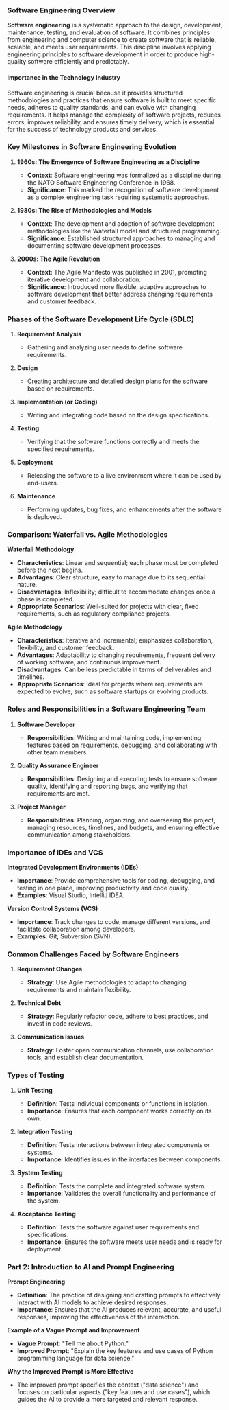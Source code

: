 ### Software Engineering Overview

**Software engineering** is a systematic approach to the design, development, maintenance, testing, and evaluation of software. It combines principles from engineering and computer science to create software that is reliable, scalable, and meets user requirements. This discipline involves applying engineering principles to software development in order to produce high-quality software efficiently and predictably.

#### Importance in the Technology Industry
Software engineering is crucial because it provides structured methodologies and practices that ensure software is built to meet specific needs, adheres to quality standards, and can evolve with changing requirements. It helps manage the complexity of software projects, reduces errors, improves reliability, and ensures timely delivery, which is essential for the success of technology products and services.

### Key Milestones in Software Engineering Evolution

1. **1960s: The Emergence of Software Engineering as a Discipline**
   - **Context**: Software engineering was formalized as a discipline during the NATO Software Engineering Conference in 1968.
   - **Significance**: This marked the recognition of software development as a complex engineering task requiring systematic approaches.

2. **1980s: The Rise of Methodologies and Models**
   - **Context**: The development and adoption of software development methodologies like the Waterfall model and structured programming.
   - **Significance**: Established structured approaches to managing and documenting software development processes.

3. **2000s: The Agile Revolution**
   - **Context**: The Agile Manifesto was published in 2001, promoting iterative development and collaboration.
   - **Significance**: Introduced more flexible, adaptive approaches to software development that better address changing requirements and customer feedback.

### Phases of the Software Development Life Cycle (SDLC)

1. **Requirement Analysis**
   - Gathering and analyzing user needs to define software requirements.

2. **Design**
   - Creating architecture and detailed design plans for the software based on requirements.

3. **Implementation (or Coding)**
   - Writing and integrating code based on the design specifications.

4. **Testing**
   - Verifying that the software functions correctly and meets the specified requirements.

5. **Deployment**
   - Releasing the software to a live environment where it can be used by end-users.

6. **Maintenance**
   - Performing updates, bug fixes, and enhancements after the software is deployed.

### Comparison: Waterfall vs. Agile Methodologies

**Waterfall Methodology**
- **Characteristics**: Linear and sequential; each phase must be completed before the next begins.
- **Advantages**: Clear structure, easy to manage due to its sequential nature.
- **Disadvantages**: Inflexibility; difficult to accommodate changes once a phase is completed.
- **Appropriate Scenarios**: Well-suited for projects with clear, fixed requirements, such as regulatory compliance projects.

**Agile Methodology**
- **Characteristics**: Iterative and incremental; emphasizes collaboration, flexibility, and customer feedback.
- **Advantages**: Adaptability to changing requirements, frequent delivery of working software, and continuous improvement.
- **Disadvantages**: Can be less predictable in terms of deliverables and timelines.
- **Appropriate Scenarios**: Ideal for projects where requirements are expected to evolve, such as software startups or evolving products.

### Roles and Responsibilities in a Software Engineering Team

1. **Software Developer**
   - **Responsibilities**: Writing and maintaining code, implementing features based on requirements, debugging, and collaborating with other team members.

2. **Quality Assurance Engineer**
   - **Responsibilities**: Designing and executing tests to ensure software quality, identifying and reporting bugs, and verifying that requirements are met.

3. **Project Manager**
   - **Responsibilities**: Planning, organizing, and overseeing the project, managing resources, timelines, and budgets, and ensuring effective communication among stakeholders.

### Importance of IDEs and VCS

**Integrated Development Environments (IDEs)**
- **Importance**: Provide comprehensive tools for coding, debugging, and testing in one place, improving productivity and code quality.
- **Examples**: Visual Studio, IntelliJ IDEA.

**Version Control Systems (VCS)**
- **Importance**: Track changes to code, manage different versions, and facilitate collaboration among developers.
- **Examples**: Git, Subversion (SVN).

### Common Challenges Faced by Software Engineers

1. **Requirement Changes**
   - **Strategy**: Use Agile methodologies to adapt to changing requirements and maintain flexibility.

2. **Technical Debt**
   - **Strategy**: Regularly refactor code, adhere to best practices, and invest in code reviews.

3. **Communication Issues**
   - **Strategy**: Foster open communication channels, use collaboration tools, and establish clear documentation.

### Types of Testing

1. **Unit Testing**
   - **Definition**: Tests individual components or functions in isolation.
   - **Importance**: Ensures that each component works correctly on its own.

2. **Integration Testing**
   - **Definition**: Tests interactions between integrated components or systems.
   - **Importance**: Identifies issues in the interfaces between components.

3. **System Testing**
   - **Definition**: Tests the complete and integrated software system.
   - **Importance**: Validates the overall functionality and performance of the system.

4. **Acceptance Testing**
   - **Definition**: Tests the software against user requirements and specifications.
   - **Importance**: Ensures the software meets user needs and is ready for deployment.

### Part 2: Introduction to AI and Prompt Engineering

**Prompt Engineering**
- **Definition**: The practice of designing and crafting prompts to effectively interact with AI models to achieve desired responses.
- **Importance**: Ensures that the AI produces relevant, accurate, and useful responses, improving the effectiveness of the interaction.

**Example of a Vague Prompt and Improvement**

- **Vague Prompt**: "Tell me about Python."
- **Improved Prompt**: "Explain the key features and use cases of Python programming language for data science."

**Why the Improved Prompt is More Effective**
- The improved prompt specifies the context ("data science") and focuses on particular aspects ("key features and use cases"), which guides the AI to provide a more targeted and relevant response.